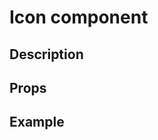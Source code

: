 <script setup>
import { CwSvgIcon } from '../../index';

const iconPlaygroundCode = '<cw-svg-icon icon-url="close"></cw-svg-icon>';
const handleError = (e) => console.error(e);

</script>

# Icon component

## Description

<Description :of="CwSvgIcon">

</Description>

## Props

<Props :of="CwSvgIcon"></Props>

## Example

<Playground
  :code="iconPlaygroundCode"
  :components="{ CwSvgIcon }">
</Playground>
